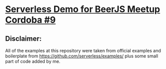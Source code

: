 # [Serverless Demo for BeerJS Meetup Cordoba #9](https://www.meetup.com/es-ES/Beer-js-Cordoba/events/240478735/?eventId=240478735)

## Disclaimer:
All of the examples at this repository were taken from official examples and boilerplate from https://github.com/serverless/examples/ plus some small part of code added by me.
